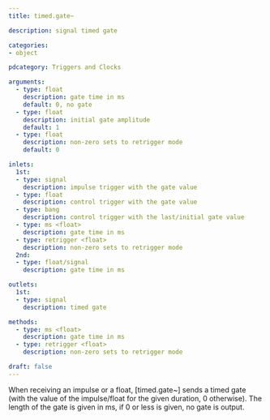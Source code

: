 ```yaml
---
title: timed.gate~

description: signal timed gate

categories:
- object

pdcategory: Triggers and Clocks

arguments:
  - type: float
    description: gate time in ms
    default: 0, no gate
  - type: float
    description: initial gate amplitude
    default: 1
  - type: float
    description: non-zero sets to retrigger mode
    default: 0

inlets:
  1st:
  - type: signal
    description: impulse trigger with the gate value
  - type: float
    description: control trigger with the gate value
  - type: bang
    description: control trigger with the last/initial gate value
  - type: ms <float>
    description: gate time in ms
  - type: retrigger <float>
    description: non-zero sets to retrigger mode
  2nd:
  - type: float/signal
    description: gate time in ms

outlets:
  1st:
  - type: signal
    description: timed gate

methods:
  - type: ms <float>
    description: gate time in ms
  - type: retrigger <float>
    description: non-zero sets to retrigger mode

draft: false
---
```


When receiving an impulse or a float, [timed.gate~] sends a timed gate (with the value of the impulse/float for the given duration, 0 otherwise). The length of the gate is given in ms, if 0 or less is given, no gate is output.
